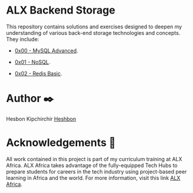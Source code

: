 # ALX Backend Storage

This repository contains solutions and exercises designed to deepen my understanding of various back-end storage technologies and concepts. They include:

  + <u>[0x00 - MySQL Advanced](https://github.com/Heshbon/alx-backend-storage/tree/master/0x00-MySQL_Advanced)</u>.

  + <u>[0x01 - NoSQL](https://github.com/Heshbon/alx-backend-storage/tree/master/0x01-NoSQL)</u>.

  + <u>[0x02 - Redis Basic](https://github.com/Heshbon/alx-backend-storage/tree/master/0x02-redis_basic)</u>.

# Author ✒️

Hesbon Kipchirchir <u>[Heshbon](https://github.com/Heshbon)</u>

# Acknowledgements 🙏

All work contained in this project is part of my curriculum training at ALX Africa. ALX Africa takes advantage of the fully-equipped Tech Hubs to prepare students for careers in the tech industry using project-based peer learning in Africa and the world. For more information, visit this link <u>[ALX Africa](https://www.alxafrica.com)</u>.
